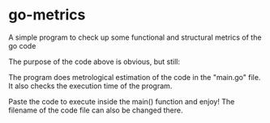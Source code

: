 # go-metrics
A simple program to check up some functional and structural metrics of the go code


The purpose of the code above is obvious, but still:


The program does metrological estimation of the code in the "main.go" file. It also checks the execution time of the program.

Paste the code to execute inside the main() function and enjoy! The filename of the code file can also be changed there.
